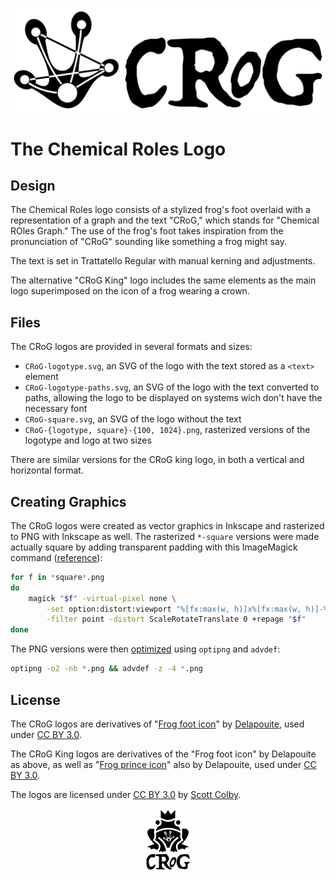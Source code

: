 ![Chemical Roles Logotype](CRoG-logotype-1024.png)

# The Chemical Roles Logo

## Design

The Chemical Roles logo consists of a stylized frog's foot overlaid with a
representation of a graph and the text "CRoG," which stands for "Chemical ROles
Graph." The use of the frog's foot takes inspiration from the pronunciation of
"CRoG" sounding like something a frog might say.

The text is set in Trattatello Regular with manual kerning and adjustments.

The alternative "CRoG King" logo includes the same elements as the main logo
superimposed on the icon of a frog wearing a crown.

## Files

The CRoG logos are provided in several formats and sizes:

- `CRoG-logotype.svg`, an SVG of the logo with the text stored as a `<text>`
  element
- `CRoG-logotype-paths.svg`, an SVG of the logo with the text converted to
  paths, allowing the logo to be displayed on systems wich don't have the
  necessary font
- `CRoG-square.svg`, an SVG of the logo without the text
- `CRoG-{logotype, square}-{100, 1024}.png`, rasterized versions of the logotype
  and logo at two sizes

There are similar versions for the CRoG king logo, in both a vertical and
horizontal format.

## Creating Graphics

The CRoG logos were created as vector graphics in Inkscape and rasterized to PNG
with Inkscape as well. The rasterized `*-square` versions were made actually
square by adding transparent padding with this ImageMagick command
([reference](https://imagemagick.org/Usage/thumbnails/#pad)):

```sh
for f in *square*.png
do
    magick "$f" -virtual-pixel none \
        -set option:distort:viewport "%[fx:max(w, h)]x%[fx:max(w, h)]-%[fx:max((h-w)/2, 0)]-%[fx:max((w-h)/2, 0)]" \
        -filter point -distort ScaleRotateTranslate 0 +repage "$f"
done
```

The PNG versions were then [optimized](https://blog.codinghorror.com/zopfli-optimization-literally-free-bandwidth/)
using `optipng` and `advdef`:

```sh
optipng -o2 -nb *.png && advdef -z -4 *.png
```

## License

The CRoG logos are derivatives of
"[Frog foot icon](https://game-icons.net/1x1/delapouite/frog-foot.html)"
by [Delapouite](http://delapouite.com/), used under
[CC BY 3.0](http://creativecommons.org/licenses/by/3.0/).

The CRoG King logos are derivatives of the "Frog foot icon" by Delapouite as
above, as well as
"[Frog prince icon](https://game-icons.net/1x1/delapouite/frog-prince.html)"
also by Delapouite, used under
[CC BY 3.0](http://creativecommons.org/licenses/by/3.0/).

The logos are licensed under
[CC BY 3.0](http://creativecommons.org/licenses/by/3.0/)
by [Scott Colby](https://github.com/scolby33).

<p align="center">
    <img src="CRoG-king-100.png" alt="The CRoG King">
</p>
